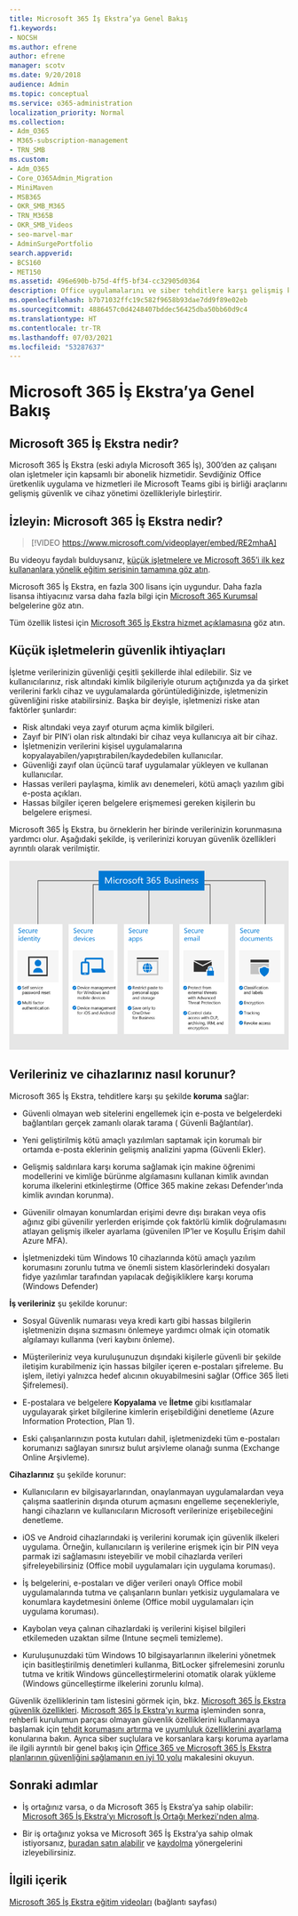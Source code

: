 ```yaml
---
title: Microsoft 365 İş Ekstra’ya Genel Bakış
f1.keywords:
- NOCSH
ms.author: efrene
author: efrene
manager: scotv
ms.date: 9/20/2018
audience: Admin
ms.topic: conceptual
ms.service: o365-administration
localization_priority: Normal
ms.collection:
- Adm_O365
- M365-subscription-management
- TRN_SMB
ms.custom:
- Adm_O365
- Core_O365Admin_Migration
- MiniMaven
- MSB365
- OKR_SMB_M365
- TRN_M365B
- OKR_SMB_Videos
- seo-marvel-mar
- AdminSurgePortfolio
search.appverid:
- BCS160
- MET150
ms.assetid: 496e690b-b75d-4ff5-bf34-cc32905d0364
description: Office uygulamalarını ve siber tehditlere karşı gelişmiş koruma içeren bir abonelik hizmeti olan Microsoft 365 İş Ekstra hakkında bilgi edinin.
ms.openlocfilehash: b7b71032ffc19c582f9658b93dae7dd9f89e02eb
ms.sourcegitcommit: 4886457c0d4248407bddec56425dba50bb60d9c4
ms.translationtype: HT
ms.contentlocale: tr-TR
ms.lasthandoff: 07/03/2021
ms.locfileid: "53287637"
---
```

# <a name="overview-of-microsoft-365-business-premium"></a>Microsoft 365 İş Ekstra’ya Genel Bakış

## <a name="what-is-microsoft-365-business-premium"></a>Microsoft 365 İş Ekstra nedir?

Microsoft 365 İş Ekstra (eski adıyla Microsoft 365 İş), 300’den az çalışanı olan işletmeler için kapsamlı bir abonelik hizmetidir. Sevdiğiniz Office üretkenlik uygulama ve hizmetleri ile Microsoft Teams gibi iş birliği araçlarını gelişmiş güvenlik ve cihaz yönetimi özellikleriyle birleştirir.

## <a name="watch-what-is-microsoft-365-business-premium"></a>İzleyin: Microsoft 365 İş Ekstra nedir?

> [!VIDEO https://www.microsoft.com/videoplayer/embed/RE2mhaA]

Bu videoyu faydalı bulduysanız, [küçük işletmelere ve Microsoft 365’i ilk kez kullananlara yönelik eğitim serisinin tamamına göz atın](../business-video/index.yml).

Microsoft 365 İş Ekstra, en fazla 300 lisans için uygundur. Daha fazla lisansa ihtiyacınız varsa daha fazla bilgi için [Microsoft 365 Kurumsal](../enterprise/index.yml) belgelerine göz atın.

Tüm özellik listesi için [Microsoft 365 İş Ekstra hizmet açıklamasına](/office365/servicedescriptions/microsoft-365-service-descriptions/microsoft-365-business-service-description) göz atın.

## <a name="small-business-security-needs"></a>Küçük işletmelerin güvenlik ihtiyaçları

İşletme verilerinizin güvenliği çeşitli şekillerde ihlal edilebilir. Siz ve kullanıcılarınız, risk altındaki kimlik bilgileriyle oturum açtığınızda ya da şirket verilerini farklı cihaz ve uygulamalarda görüntülediğinizde, işletmenizin güvenliğini riske atabilirsiniz. Başka bir deyişle, işletmenizi riske atan faktörler şunlardır:

- Risk altındaki veya zayıf oturum açma kimlik bilgileri.
- Zayıf bir PIN’i olan risk altındaki bir cihaz veya kullanıcıya ait bir cihaz.
- İşletmenizin verilerini kişisel uygulamalarına kopyalayabilen/yapıştırabilen/kaydedebilen kullanıcılar.
- Güvenliği zayıf olan üçüncü taraf uygulamalar yükleyen ve kullanan kullanıcılar.
- Hassas verileri paylaşma, kimlik avı denemeleri, kötü amaçlı yazılım gibi e-posta açıkları.
- Hassas bilgiler içeren belgelere erişmemesi gereken kişilerin bu belgelere erişmesi.

Microsoft 365 İş Ekstra, bu örneklerin her birinde verilerinizin korunmasına yardımcı olur. Aşağıdaki şekilde, iş verilerinizi koruyan güvenlik özellikleri ayrıntılı olarak verilmiştir.

![M365B'nin işletmenizi nasıl koruduğunu gösteren bir şekil.](../media/m365businessvalueadd.png)

## <a name="how-your-data-and-devices-are-protected"></a>Verileriniz ve cihazlarınız nasıl korunur?

Microsoft 365 İş Ekstra, tehditlere karşı şu şekilde **koruma** sağlar:

- Güvenli olmayan web sitelerini engellemek için e-posta ve belgelerdeki bağlantıları gerçek zamanlı olarak tarama ( Güvenli Bağlantılar).

- Yeni geliştirilmiş kötü amaçlı yazılımları saptamak için korumalı bir ortamda e-posta eklerinin gelişmiş analizini yapma (Güvenli Ekler).

- Gelişmiş saldırılara karşı koruma sağlamak için makine öğrenimi modellerini ve kimliğe bürünme algılamasını kullanan kimlik avından koruma ilkelerini etkinleştirme (Office 365 makine zekası Defender’ında kimlik avından korunma).

- Güvenilir olmayan konumlardan erişimi devre dışı bırakan veya ofis ağınız gibi güvenilir yerlerden erişimde çok faktörlü kimlik doğrulamasını atlayan gelişmiş ilkeler ayarlama (güvenilen IP’ler ve Koşullu Erişim dahil Azure MFA).

- İşletmenizdeki tüm Windows 10 cihazlarında kötü amaçlı yazılım korumasını zorunlu tutma ve önemli sistem klasörlerindeki dosyaları fidye yazılımlar tarafından yapılacak değişikliklere karşı koruma (Windows Defender)

**İş verileriniz** şu şekilde korunur:

- Sosyal Güvenlik numarası veya kredi kartı gibi hassas bilgilerin işletmenizin dışına sızmasını önlemeye yardımcı olmak için otomatik algılamayı kullanma (veri kaybını önleme).

- Müşterileriniz veya kuruluşunuzun dışındaki kişilerle güvenli bir şekilde iletişim kurabilmeniz için hassas bilgiler içeren e-postaları şifreleme. Bu işlem, iletiyi yalnızca hedef alıcının okuyabilmesini sağlar (Office 365 İleti Şifrelemesi).

- E-postalara ve belgelere **Kopyalama** ve **İletme** gibi kısıtlamalar uygulayarak şirket bilgilerine kimlerin erişebildiğini denetleme (Azure Information Protection, Plan 1).

- Eski çalışanlarınızın posta kutuları dahil, işletmenizdeki tüm e-postaları korumanızı sağlayan sınırsız bulut arşivleme olanağı sunma (Exchange Online Arşivleme).

**Cihazlarınız** şu şekilde korunur:

- Kullanıcıların ev bilgisayarlarından, onaylanmayan uygulamalardan veya çalışma saatlerinin dışında oturum açmasını engelleme seçenekleriyle, hangi cihazların ve kullanıcıların Microsoft verilerinize erişebileceğini denetleme.

- iOS ve Android cihazlarındaki iş verilerini korumak için güvenlik ilkeleri uygulama. Örneğin, kullanıcıların iş verilerine erişmek için bir PIN veya parmak izi sağlamasını isteyebilir ve mobil cihazlarda verileri şifreleyebilirsiniz (Office mobil uygulamaları için uygulama koruması).

- İş belgelerini, e-postaları ve diğer verileri onaylı Office mobil uygulamalarında tutma ve çalışanların bunları yetkisiz uygulamalara ve konumlara kaydetmesini önleme (Office mobil uygulamaları için uygulama koruması).

- Kaybolan veya çalınan cihazlardaki iş verilerini kişisel bilgileri etkilemeden uzaktan silme (Intune seçmeli temizleme).

- Kuruluşunuzdaki tüm Windows 10 bilgisayarlarının ilkelerini yönetmek için basitleştirilmiş denetimleri kullanma, BitLocker şifrelemesini zorunlu tutma ve kritik Windows güncelleştirmelerini otomatik olarak yükleme (Windows güncelleştirme ilkelerini zorunlu kılma).

Güvenlik özelliklerinin tam listesini görmek için, bkz. [Microsoft 365 İş Ekstra güvenlik özellikleri](security-features.md). [Microsoft 365 İş Ekstra’yı kurma](set-up.md) işleminden sonra, rehberli kurulumun parçası olmayan güvenlik özelliklerini kullanmaya başlamak için [tehdit korumasını artırma](increase-threat-protection.md) ve [uyumluluk özelliklerini ayarlama](set-up-compliance.md) konularına bakın. Ayrıca siber suçlulara ve korsanlara karşı koruma ayarlama ile ilgili ayrıntılı bir genel bakış için [Office 365 ve Microsoft 365 İş Ekstra planlarının güvenliğini sağlamanın en iyi 10 yolu](/office365/admin/security-and-compliance/secure-your-business-data) makalesini okuyun.

## <a name="next-steps"></a>Sonraki adımlar

- İş ortağınız varsa, o da Microsoft 365 İş Ekstra’ya sahip olabilir: [Microsoft 365 İş Ekstra’yı Microsoft İş Ortağı Merkezi'nden alma](get-microsoft-365-business.md).

- Bir iş ortağınız yoksa ve Microsoft 365 İş Ekstra’ya sahip olmak istiyorsanız, [buradan satın alabilir](https://www.microsoft.com/microsoft-365/business) ve [kaydolma](sign-up.md) yönergelerini izleyebilirsiniz.

## <a name="related-content"></a>İlgili içerik

[Microsoft 365 İş Ekstra eğitim videoları](../business-video/index.yml) (bağlantı sayfası)
